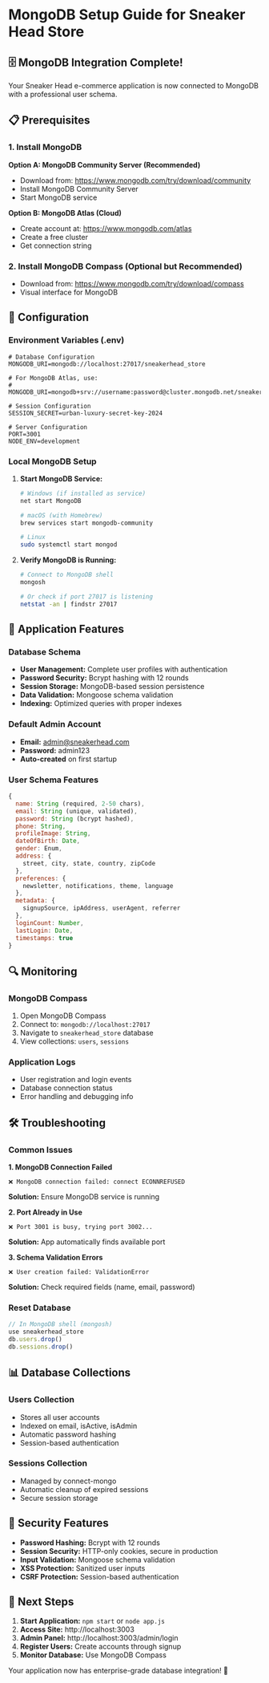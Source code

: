 # MongoDB Setup Guide for Sneaker Head Store

## 🗄️ MongoDB Integration Complete!

Your Sneaker Head e-commerce application is now connected to MongoDB with a professional user schema.

## 📋 Prerequisites

### 1. Install MongoDB
**Option A: MongoDB Community Server (Recommended)**
- Download from: https://www.mongodb.com/try/download/community
- Install MongoDB Community Server
- Start MongoDB service

**Option B: MongoDB Atlas (Cloud)**
- Create account at: https://www.mongodb.com/atlas
- Create a free cluster
- Get connection string

### 2. Install MongoDB Compass (Optional but Recommended)
- Download from: https://www.mongodb.com/try/download/compass
- Visual interface for MongoDB

## 🔧 Configuration

### Environment Variables (.env)
```env
# Database Configuration
MONGODB_URI=mongodb://localhost:27017/sneakerhead_store

# For MongoDB Atlas, use:
# MONGODB_URI=mongodb+srv://username:password@cluster.mongodb.net/sneakerhead_store

# Session Configuration
SESSION_SECRET=urban-luxury-secret-key-2024

# Server Configuration
PORT=3001
NODE_ENV=development
```

### Local MongoDB Setup
1. **Start MongoDB Service:**
   ```bash
   # Windows (if installed as service)
   net start MongoDB
   
   # macOS (with Homebrew)
   brew services start mongodb-community
   
   # Linux
   sudo systemctl start mongod
   ```

2. **Verify MongoDB is Running:**
   ```bash
   # Connect to MongoDB shell
   mongosh
   
   # Or check if port 27017 is listening
   netstat -an | findstr 27017
   ```

## 🚀 Application Features

### Database Schema
- **User Management:** Complete user profiles with authentication
- **Password Security:** Bcrypt hashing with 12 rounds
- **Session Storage:** MongoDB-based session persistence
- **Data Validation:** Mongoose schema validation
- **Indexing:** Optimized queries with proper indexes

### Default Admin Account
- **Email:** admin@sneakerhead.com
- **Password:** admin123
- **Auto-created** on first startup

### User Schema Features
```javascript
{
  name: String (required, 2-50 chars),
  email: String (unique, validated),
  password: String (bcrypt hashed),
  phone: String,
  profileImage: String,
  dateOfBirth: Date,
  gender: Enum,
  address: {
    street, city, state, country, zipCode
  },
  preferences: {
    newsletter, notifications, theme, language
  },
  metadata: {
    signupSource, ipAddress, userAgent, referrer
  },
  loginCount: Number,
  lastLogin: Date,
  timestamps: true
}
```

## 🔍 Monitoring

### MongoDB Compass
1. Open MongoDB Compass
2. Connect to: `mongodb://localhost:27017`
3. Navigate to `sneakerhead_store` database
4. View collections: `users`, `sessions`

### Application Logs
- User registration and login events
- Database connection status
- Error handling and debugging info

## 🛠️ Troubleshooting

### Common Issues

**1. MongoDB Connection Failed**
```
❌ MongoDB connection failed: connect ECONNREFUSED
```
**Solution:** Ensure MongoDB service is running

**2. Port Already in Use**
```
❌ Port 3001 is busy, trying port 3002...
```
**Solution:** App automatically finds available port

**3. Schema Validation Errors**
```
❌ User creation failed: ValidationError
```
**Solution:** Check required fields (name, email, password)

### Reset Database
```javascript
// In MongoDB shell (mongosh)
use sneakerhead_store
db.users.drop()
db.sessions.drop()
```

## 📊 Database Collections

### Users Collection
- Stores all user accounts
- Indexed on email, isActive, isAdmin
- Automatic password hashing
- Session-based authentication

### Sessions Collection
- Managed by connect-mongo
- Automatic cleanup of expired sessions
- Secure session storage

## 🔐 Security Features

- **Password Hashing:** Bcrypt with 12 rounds
- **Session Security:** HTTP-only cookies, secure in production
- **Input Validation:** Mongoose schema validation
- **XSS Protection:** Sanitized user inputs
- **CSRF Protection:** Session-based authentication

## 🎯 Next Steps

1. **Start Application:** `npm start` or `node app.js`
2. **Access Site:** http://localhost:3003
3. **Admin Panel:** http://localhost:3003/admin/login
4. **Register Users:** Create accounts through signup
5. **Monitor Database:** Use MongoDB Compass

Your application now has enterprise-grade database integration! 🎉